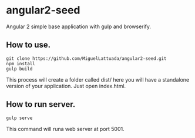 # angular2-seed
Angular 2 simple base application with gulp and browserify. 

## How to use.
    git clone https://github.com/MiguelLattuada/angular2-seed.git
    npm install
    gulp build
This process will create a folder called dist/ here you will have a standalone version of your application. Just open index.html.

## How to run server.
    gulp serve
This command will runa  web server at port 5001.